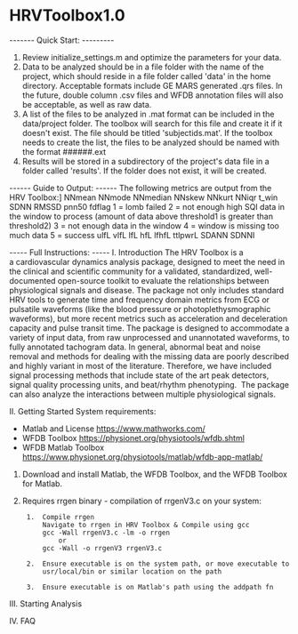 # HRVToolbox1.0

------- Quick Start: ---------
1)  Review initialize_settings.m and optimize the parameters for your 
    data. 
2)  Data to be analyzed should be in a file folder with the name of the 
    project, which should reside in a file folder called 'data' in the 
    home directory. Acceptable formats include GE MARS generated .qrs 
    files. In the future, double column .csv files and WFDB annotation
    files will also be acceptable, as well as raw data.
3)  A list of the files to be analyzed in .mat format can be included in 
    the data/project folder. The toolbox will search for this file and 
    create it if it doesn't exist. The file should be titled 
    'subjectids.mat'. If the toolbox needs to create the list, the files 
    to be analyzed should be named with the format ######.ext
4)  Results will be stored in a subdirectory of the project's data file
    in a folder called 'results'. If the folder does not exist, it will be 
    created.

------ Guide to Output: ------
The following metrics are output from the HRV Toolbox:]
	NNmean
	NNmode
	NNmedian
	NNskew
	NNkurt
	NNiqr
	t_win
	SDNN
	RMSSD
	pnn50
	fdflag      1 = lomb failed
        	    2 = not enough high SQI data in the window to process
                	(amount of data above threshold1 is greater than threshold2)
            	    3 = not enough data in the window 
                    4 = window is missing too much data
                    5 = success
	ulfL
	vlfL
	lfL
	hfL
	lfhfL
	ttlpwrL
	SDANN
	SDNNI

----- Full Instructions: -----
I. Introduction
The HRV Toolbox is a a cardiovascular dynamics analysis package, designed 
to meet the need in the clinical and scientific community for a validated, 
standardized, well-documented open-source toolkit to evaluate the 
relationships between physiological signals and disease. The package not 
only includes standard HRV tools to generate time and frequency domain 
metrics from ECG or pulsatile waveforms (like the blood pressure or 
photoplethysmographic waveforms), but more recent metrics such as 
acceleration and deceleration capacity and pulse transit time. The package
is designed to accommodate a variety of input data, from raw unprocessed 
and unannotated waveforms, to fully annotated tachogram data. In general, 
abnormal beat and noise removal and methods for dealing with the missing 
data are poorly described and highly variant in most of the literature. 
Therefore, we have included signal processing methods that include state 
of the art peak detectors, signal quality processing units, and beat/rhythm 
phenotyping.  The package can also analyze the interactions between 
multiple physiological signals.

II. Getting Started
System requirements:
- Matlab and License    https://www.mathworks.com/
- WFDB Toolbox          https://physionet.org/physiotools/wfdb.shtml
- WFDB Matlab Toolbox   https://www.physionet.org/physiotools/matlab/wfdb-app-matlab/

1)  Download and install Matlab, the WFDB Toolbox, and the WFDB Toolbox
    for Matlab.

2) Requires rrgen binary - compilation of rrgenV3.c on your system:

        1.  Compile rrgen
            Navigate to rrgen in HRV Toolbox & Compile using gcc
            gcc -Wall rrgenV3.c -lm -o rrgen
                or
            gcc -Wall -o rrgenV3 rrgenV3.c 
	    
        2.  Ensure executable is on the system path, or move executable to
            usr/local/bin or similar location on the path
	    
        3.  Ensure executable is on Matlab's path using the addpath fn

III. Starting Analysis

IV. FAQ
